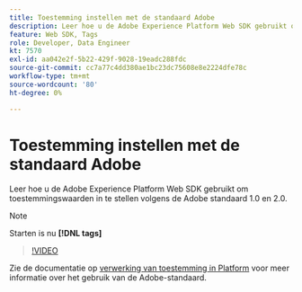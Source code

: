 ```yaml
---
title: Toestemming instellen met de standaard Adobe
description: Leer hoe u de Adobe Experience Platform Web SDK gebruikt om toestemmingswaarden in te stellen volgens de Adobe standaard 1.0 en 2.0.
feature: Web SDK, Tags
role: Developer, Data Engineer
kt: 7570
exl-id: aa042e2f-5b22-429f-9028-19eadc288fdc
source-git-commit: cc7a77c4dd380ae1bc23dc75608e8e2224dfe78c
workflow-type: tm+mt
source-wordcount: '80'
ht-degree: 0%

---
```


# Toestemming instellen met de standaard Adobe

Leer hoe u de Adobe Experience Platform Web SDK gebruikt om toestemmingswaarden in te stellen volgens de Adobe standaard 1.0 en 2.0.

>[!NOTE]
>
> Starten is nu **[!DNL tags]**

>[!VIDEO](https://video.tv.adobe.com/v/332694/?quality=12&learn=on)

Zie de documentatie op [verwerking van toestemming in Platform](https://experienceleague.adobe.com/docs/experience-platform/landing/governance-privacy-security/consent/iab/overview.html) voor meer informatie over het gebruik van de Adobe-standaard.
